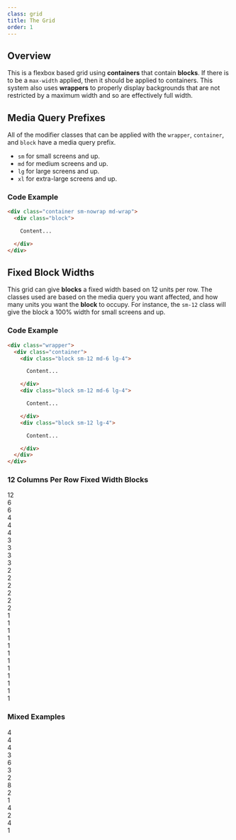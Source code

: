 ```yaml
---
class: grid
title: The Grid
order: 1
---
```


<div class="titled-callout">
  <div class="titled-callout-title">
    <h2>Overview</h2>
  </div>
  <div class="titled-callout-inner">
    <p>
      This is a flexbox based grid using <strong>containers</strong> that contain
      <strong>blocks</strong>. If there is to be a <code>max-width</code> applied, then it
      should be applied to containers. This system also uses <strong>wrappers</strong> to
      properly display backgrounds that are not restricted by a maximum width and so are
      effectively full width.
    </p>
  </div>
</div>

## Media Query Prefixes

All of the modifier classes that can be applied with the `wrapper`, `container`, and
`block` have a media query prefix.

- `sm` for small screens and up.
- `md` for medium screens and up.
- `lg` for large screens and up.
- `xl` for extra-large screens and up.

### Code Example

```html
<div class="container sm-nowrap md-wrap">
  <div class="block">

    Content...

  </div>
</div>
```

## Fixed Block Widths

This grid can give **blocks** a fixed width based on 12 units per row. The classes used
are based on the media query you want affected, and how many units you want the **block**
to occupy. For instance, the `sm-12` class will give the block a 100% width for small
screens and up.

### Code Example

```html
<div class="wrapper">
  <div class="container">
    <div class="block sm-12 md-6 lg-4">

      Content...

    </div>
    <div class="block sm-12 md-6 lg-4">

      Content...

    </div>
    <div class="block sm-12 lg-4">

      Content...

    </div>
  </div>
</div>   
```

### 12 Columns Per Row Fixed Width Blocks

<div class="sg-grid-example wrapper">
  <div class="container sm-no-gutters sg-example">
    <div class="block sm-12">12</div>
  </div>

  <div class="container sm-no-gutters sg-example">
    <div class="block sm-6">6</div>
    <div class="block sm-6">6</div>
  </div>

  <div class="container sm-no-gutters sg-example">
    <div class="block sm-4">4</div>
    <div class="block sm-4">4</div>
    <div class="block sm-4">4</div>
  </div>

  <div class="container sm-no-gutters sg-example">
    <div class="block sm-3">3</div>
    <div class="block sm-3">3</div>
    <div class="block sm-3">3</div>
    <div class="block sm-3">3</div>
  </div>

  <div class="container sm-no-gutters sg-example">
    <div class="block sm-2">2</div>
    <div class="block sm-2">2</div>
    <div class="block sm-2">2</div>
    <div class="block sm-2">2</div>
    <div class="block sm-2">2</div>
    <div class="block sm-2">2</div>
  </div>

  <div class="container sm-no-gutters sg-example">
    <div class="block sm-1">1</div>
    <div class="block sm-1">1</div>
    <div class="block sm-1">1</div>
    <div class="block sm-1">1</div>
    <div class="block sm-1">1</div>
    <div class="block sm-1">1</div>
    <div class="block sm-1">1</div>
    <div class="block sm-1">1</div>
    <div class="block sm-1">1</div>
    <div class="block sm-1">1</div>
    <div class="block sm-1">1</div>
    <div class="block sm-1">1</div>
  </div>
</div>

### Mixed Examples

<div class="sg-grid-example wrapper">
  <div class="container sm-no-gutters sg-example">
    <div class="block sm-4">
      4
    </div>
    <div class="block sm-4">
      4
    </div>
    <div class="block sm-4">
      4
    </div>
  </div>

  <div class="container sm-no-gutters sg-example">
    <div class="block sm-3">
      3
    </div>
    <div class="block sm-6">
      6
    </div>
    <div class="block sm-3">
      3
    </div>
  </div>

  <div class="container sm-no-gutters sg-example">
    <div class="block sm-2">
      2
    </div>
    <div class="block sm-8">
      8
    </div>
    <div class="block sm-2">
      2
    </div>
  </div>

  <div class="container sm-no-gutters sg-example">
    <div class="block sm-1">
      1
    </div>
    <div class="block sm-4">
      4
    </div>
    <div class="block sm-2">
      2
    </div>
    <div class="block sm-4">
      4
    </div>
    <div class="block sm-1">
      1
    </div>
  </div>
</div>
